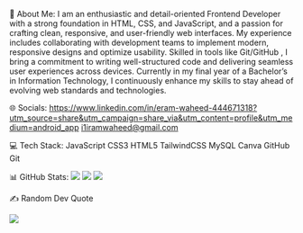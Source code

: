 💫 About Me:
I am an enthusiastic and detail-oriented Frontend Developer with a strong foundation in HTML, CSS, and JavaScript, and a passion for crafting clean, responsive, and user-friendly web interfaces. My experience includes collaborating with development teams to implement modern, responsive designs and optimize usability. Skilled in tools like Git/GitHub , I bring a commitment to writing well-structured code and delivering seamless user experiences across devices. Currently in my final year of a Bachelor’s in Information Technology, I continuously enhance my skills to stay ahead of evolving web standards and technologies.

🌐 Socials:
https://www.linkedin.com/in/eram-waheed-444671318?utm_source=share&utm_campaign=share_via&utm_content=profile&utm_medium=android_app
i1iramwaheed@gmail.com

💻 Tech Stack:
JavaScript CSS3 HTML5 TailwindCSS MySQL Canva GitHub Git

📊 GitHub Stats:
![](https://github-readme-stats.vercel.app/api?username=eramwaheed&theme=dark&hide_border=false&include_all_commits=false&count_private=false)
![](https://nirzak-streak-stats.vercel.app/?user=eramwaheed&theme=dark&hide_border=false)
![](https://github-readme-stats.vercel.app/api/top-langs/?username=eramwaheed&theme=dark&hide_border=false&include_all_commits=false&count_private=false&layout=compact)

✍ Random Dev Quote


![](https://visitcount.itsvg.in/api?id=eramwaheed&icon=0&color=0)
